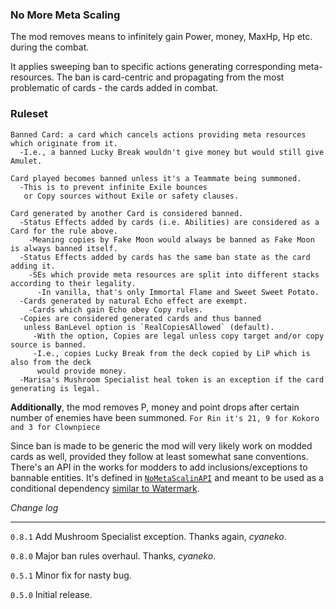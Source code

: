 ### No More Meta Scaling

The mod removes means to infinitely gain Power, money, MaxHp, Hp etc. during the combat. 

It applies sweeping ban to specific actions generating corresponding meta-resources. The ban is card-centric and propagating from the most problematic of cards - the cards added in combat.

### Ruleset
```
Banned Card: a card which cancels actions providing meta resources which originate from it.
  -I.e., a banned Lucky Break wouldn't give money but would still give Amulet.

Card played becomes banned unless it's a Teammate being summoned.
  -This is to prevent infinite Exile bounces 
   or Copy sources without Exile or safety clauses.

Card generated by another Card is considered banned.
  -Status Effects added by cards (i.e. Abilities) are considered as a Card for the rule above.
    -Meaning copies by Fake Moon would always be banned as Fake Moon is always banned itself.
  -Status Effects added by cards has the same ban state as the card adding it.
    -SEs which provide meta resources are split into different stacks according to their legality.
      -In vanilla, that's only Immortal Flame and Sweet Sweet Potato.
  -Cards generated by natural Echo effect are exempt.
    -Cards which gain Echo obey Copy rules.
  -Copies are considered generated cards and thus banned
   unless BanLevel option is `RealCopiesAllowed` (default).
     -With the option, Copies are legal unless copy target and/or copy source is banned.
     -I.e., copies Lucky Break from the deck copied by LiP which is also from the deck
      would provide money.
  -Marisa's Mushroom Specialist heal token is an exception if the card generating is legal.
```

**Additionally**, the mod removes P, money and point drops after certain number of enemies have been summoned.
`For Rin it's 21, 9 for Kokoro and 3 for Clownpiece`


Since ban is made to be generic the mod will very likely work on modded cards as well, provided they follow at least somewhat sane conventions. 
There's an API in the works for modders to add inclusions/exceptions to bannable entities.
It's defined in [`NoMetaScalinAPI`](https://github.com/Neoshrimp/LBoL_Doremy/blob/master/NoMetaScaling/Core/API/NoMetaScalinAPI.cs) and meant to be used as a conditional dependency [similar to Watermark](https://github.com/Neoshrimp/LBoL_Doremy/blob/master/NoMetaScaling/APIusageAsConditionalDependency.txt).



*Change log*

------
`0.8.1` Add Mushroom Specialist exception. Thanks again, *cyaneko*.

`0.8.0` Major ban rules overhaul. Thanks, *cyaneko*.

`0.5.1` Minor fix for nasty bug.

`0.5.0` Initial release.